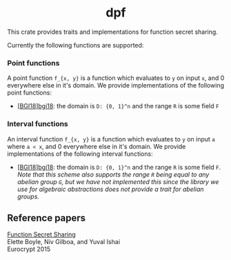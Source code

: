 <h1 align="center">dpf</h1>

This crate provides traits and implementations for function secret sharing.

Currently the following functions are supported:

### Point functions

A point function `f_{x, y}` is a function which evaluates to `y` on input `x`, and 0 everywhere else in it's domain. We provide implementations of the following point functions:

* [[BGI18]][bgi18]: the domain is `D: {0, 1}^n` and the range `R` is some field `F`

### Interval functions

An interval function `f_{x, y}` is a function which evaluates to `y` on input `a` where `a < x`, and 0 everywhere else in it's domain. We provide implementations of the following interval functions:

* [[BGI18]][bgi18]: the domain is `D: {0, 1}^n` and the range `R` is some field `F`. _Note that this scheme also supports the range `R` being equal to any abelian group `G`, but we have not implemented this since the library we use for algebraic abstractions does not provide a trait for abelian groups._


## Reference papers

[bgi18]: https://www.iacr.org/archive/eurocrypt2015/90560300/90560300.pdf

[Function Secret Sharing][bgi18]\
Elette Boyle, Niv Gilboa, and Yuval Ishai\
Eurocrypt 2015
